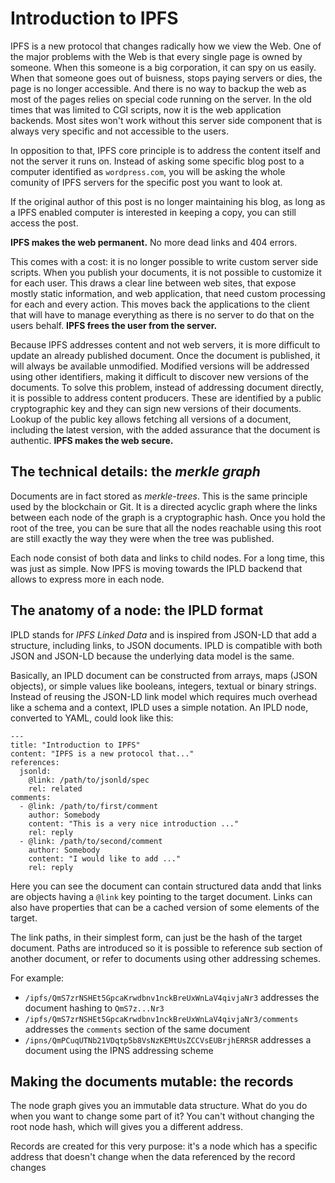 Introduction to IPFS
====================

IPFS is a new protocol that changes radically how we view the Web. One of the major problems with the Web is that every single page is owned by someone. When this someone is a big corporation, it can spy on us easily. When that someone goes out of buisness, stops paying servers or dies, the page is no longer accessible. And there is no way to backup the web as most of the pages relies on special code running on the server. In the old times that was limited to CGI scripts, now it is the web application backends. Most sites won't work without this server side component that is always very specific and not accessible to the users.

In opposition to that, IPFS core principle is to address the content itself and not the server it runs on. Instead of asking some specific blog post to a computer identified as `wordpress.com`, you will be asking the whole comunity of IPFS servers for the specific post you want to look at.

If the original author of this post is no longer maintaining his blog, as long as a IPFS enabled computer is interested in keeping a copy, you can still access the post.

**IPFS makes the web permanent.** No more dead links and 404 errors.

This comes with a cost: it is no longer possible to write custom server side scripts. When you publish your documents, it is not possible to customize it for each user. This draws a clear line between web sites, that expose mostly static information, and web application, that need custom processing for each and every action. This moves back the applications to the client that will have to manage everything as there is no server to do that on the users behalf. **IPFS frees the user from the server.**

Because IPFS addresses content and not web servers, it is more difficult to update an already published document. Once the document is published, it will always be available unmodified. Modified versions will be addressed using other identifiers, making it difficult to discover new versions of the documents. To solve this problem, instead of addressing document directly, it is possible to address content producers. These are identified by a public cryptographic key and they can sign new versions of their documents. Lookup of the public key allows fetching all versions of a document, including the latest version, with the added assurance that the document is authentic. **IPFS makes the web secure.**

The technical details: the *merkle graph*
-----------------------------------------

Documents are in fact stored as *merkle-trees*. This is the same principle used by the blockchain or Git. It is a directed acyclic graph where the links between each node of the graph is a cryptographic hash. Once you hold the root of the tree, you can be sure that all the nodes reachable using this root are still exactly the way they were when the tree was published.

Each node consist of both data and links to child nodes. For a long time, this was just as simple. Now IPFS is moving towards the IPLD backend that allows to express more in each node.

The anatomy of a node: the IPLD format
--------------------------------------

IPLD stands for *IPFS Linked Data* and is inspired from JSON-LD that add a structure, including links, to JSON documents. IPLD is compatible with both JSON and JSON-LD because the underlying data model is the same.

Basically, an IPLD document can be constructed from arrays, maps (JSON objects), or simple values like booleans, integers, textual or binary strings. Instead of reusing the JSON-LD link model which requires much overhead like a schema and a context, IPLD uses a simple notation. An IPLD node, converted to YAML, could look like this:

    ---
    title: "Introduction to IPFS"
    content: "IPFS is a new protocol that..."
    references:
      jsonld:
        @link: /path/to/jsonld/spec
        rel: related
    comments:
      - @link: /path/to/first/comment
        author: Somebody
        content: "This is a very nice introduction ..."
        rel: reply
      - @link: /path/to/second/comment
        author: Somebody
        content: "I would like to add ..."
        rel: reply

Here you can see the document can contain structured data andd that links are objects having a `@link` key pointing to the target document. Links can also have properties that can be a cached version of some elements of the target.

The link paths, in their simplest form, can just be the hash of the target document. Paths are introduced so it is possible to reference sub section of another document, or refer to documents using other addressing schemes.

For example:

- `/ipfs/QmS7zrNSHEt5GpcaKrwdbnv1nckBreUxWnLaV4qivjaNr3` addresses the document hashing to `QmS7z...Nr3`
- `/ipfs/QmS7zrNSHEt5GpcaKrwdbnv1nckBreUxWnLaV4qivjaNr3/comments` addresses the `comments` section of the same document
- `/ipns/QmPCuqUTNb21VDqtp5b8VsNzKEMtUsZCCVsEUBrjhERRSR` addresses a document using the IPNS addressing scheme

Making the documents mutable: the records
-----------------------------------------

The node graph gives you an immutable data structure. What do you do when you want to change some part of it? You can't without changing the root node hash, which will gives you a different address.

Records are created for this very purpose: it's a node which has a specific address that doesn't change when the data referenced by the record changes